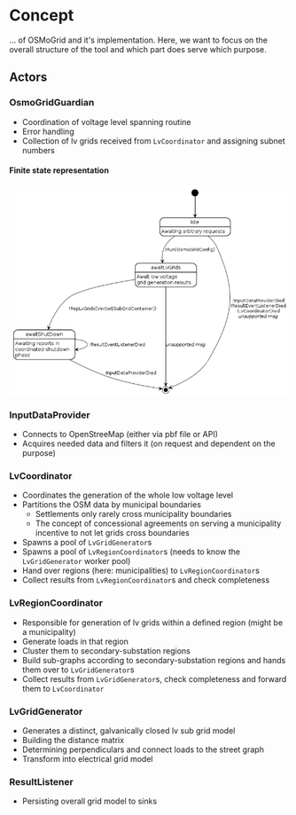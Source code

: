 # Concept

... of OSMoGrid and it's implementation.
Here, we want to focus on the overall structure of the tool and which part does serve which purpose.

## Actors
### OsmoGridGuardian
- Coordination of voltage level spanning routine
- Error handling
- Collection of lv grids received from `LvCoordinator` and assigning subnet numbers

#### Finite state representation
![](../_static/figures/puml/OsmoGridGuardian.png)

### InputDataProvider
- Connects to OpenStreeMap (either via pbf file or API)
- Acquires needed data and filters it (on request and dependent on the purpose)

### LvCoordinator
- Coordinates the generation of the whole low voltage level
- Partitions the OSM data by municipal boundaries
  - Settlements only rarely cross municipality boundaries
  - The concept of concessional agreements on serving a municipality incentive to not let grids cross boundaries
- Spawns a pool of `LvGridGenerator`s
- Spawns a pool of `LvRegionCoordinator`s (needs to know the `LvGridGenerator` worker pool)
- Hand over regions (here: municipalities) to `LvRegionCoordinator`s
- Collect results from `LvRegionCoordinator`s and check completeness

### LvRegionCoordinator
- Responsible for generation of lv grids within a defined region (might be a municipality)
- Generate loads in that region
- Cluster them to secondary-substation regions
- Build sub-graphs according to secondary-substation regions and hands them over to `LvGridGenerator`s
- Collect results from `LvGridGenerator`s, check completeness and forward them to `LvCoordinator`

### LvGridGenerator
- Generates a distinct, galvanically closed lv sub grid model
- Building the distance matrix
- Determining perpendiculars and connect loads to the street graph
- Transform into electrical grid model

### ResultListener
- Persisting overall grid model to sinks
